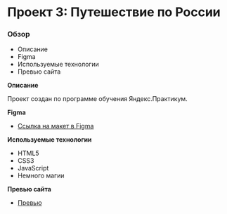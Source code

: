 # Проект 3: Путешествие по России

### Обзор
* Описание
* Figma
* Используемые технологии
* Превью сайта

**Описание**

Проект создан по программе обучения Яндекс.Практикум. 

**Figma**

* [Ссылка на макет в Figma](https://www.figma.com/file/2cn9N9jSkmxD84oJik7xL7/JavaScript.-Sprint-4?node-id=28212%3A155)

**Используемые технологии**

* HTML5
* CSS3
* JavaScript
* Немного магии

**Превью сайта**

* [Превью](https://voltrein-code.github.io/mesto/)
